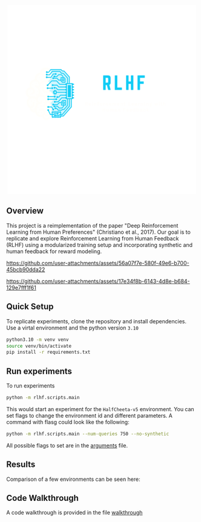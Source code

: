 <p align="center" style="margin-top: -20px;">
  <img src="Brain Tech (4).png" alt="Projekt-Logo" width="500">
</p>


## Overview

This project is a reimplementation of the paper "Deep Reinforcement Learning from Human Preferences" (Christiano et al., 2017). Our goal is to replicate and explore Reinforcement Learning from Human Feedback (RLHF) using a modularized training setup and incorporating synthetic and human feedback for reward modeling.



https://github.com/user-attachments/assets/56a07f7e-580f-49e6-b700-45bcb90dda22


https://github.com/user-attachments/assets/17e34f8b-6143-4d8e-b684-129e7fff1f61



## Quick Setup

To replicate experiments, clone the repository and install dependencies.
Use a virtal environment and the python version `3.10`

```bash
python3.10 -m venv venv
source venv/bin/activate
pip install -r requirements.txt
```

## Run experiments
To run experiments
```bash
python -m rlhf.scripts.main
```
This would start an experiment for the `HalfCheeta-v5` environment.
You can set flags to change the environment id and different parameters.
A command with flasg could look like the following:
```bash
python -m rlhf.scripts.main --num-queries 750 --no-synthetic
```
All possible flags to set are in the [arguments](./rlhf/configs/arguments.py) file.

## Results
Comparison of a few environments can be seen here:

## Code Walkthrough
A code walkthrough is provided in the file [walkthrough](./walkthrough.md)
